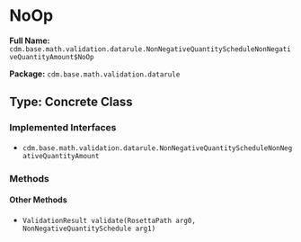 # NoOp

**Full Name:** `cdm.base.math.validation.datarule.NonNegativeQuantityScheduleNonNegativeQuantityAmount$NoOp`

**Package:** `cdm.base.math.validation.datarule`

## Type: Concrete Class

### Implemented Interfaces

- `cdm.base.math.validation.datarule.NonNegativeQuantityScheduleNonNegativeQuantityAmount`

### Methods

#### Other Methods

- `ValidationResult validate(RosettaPath arg0, NonNegativeQuantitySchedule arg1)`

